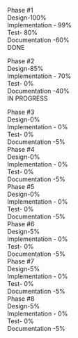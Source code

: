 Phase #1  
Design-100%  
Implementation - 99%  
Test- 80%  
Documentation -60%  
DONE  

Phase #2  
Design-85%  
Implementation - 70%  
Test- 0%  
Documentation -40%  
IN PROGRESS  

Phase #3  
Design-0%  
Implementation - 0%  
Test- 0%  
Documentation -5%  
Phase #4  
Design-0%  
Implementation - 0%  
Test- 0%  
Documentation -5%  
Phase #5  
Design-0%  
Implementation - 0%  
Test- 0%  
Documentation -5%  
Phase #6  
Design-5%  
Implementation - 0%  
Test- 0%  
Documentation -5%  
Phase #7  
Design-5%   
Implementation - 0%  
Test- 0%  
Documentation -5%  
Phase #8    
Design-5%  
Implementation - 0%   
Test- 0%   
Documentation -5%   
